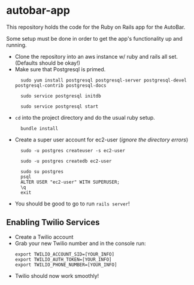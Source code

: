 # autobar-app
This repository holds the code for the Ruby on Rails app for the AutoBar.

Some setup must be done in order to get the app's functionality up and running.

- Clone the repository into an aws instance w/ ruby and rails all set. (Defaults should be okay!)
- Make sure that Postgresql is primed.
  ```
    sudo yum install postgresql postgresql-server postgresql-devel postgresql-contrib postgresql-docs
  ```
  ```
    sudo service postgresql initdb
  ```
  ```
    sudo service postgresql start
  ```
- `cd` into the project directory and do the usual ruby setup.
  ```
    bundle install
  ```
- Create a super user account for ec2-user (_ignore the directory errors_)
  ```
    sudo -u postgres createuser -s ec2-user
  ```
  ```
    sudo -u postgres createdb ec2-user
  ```
  ```
    sudo su postgres
    psql
    ALTER USER "ec2-user" WITH SUPERUSER;
    \q
    exit
  ```
 - You should be good to go to run `rails server`!

## Enabling Twilio Services
- Create a Twilio account
- Grab your new Twilio number and in the console run:
  ```
  export TWILIO_ACCOUNT_SID=[YOUR_INFO]
  export TWILIO_AUTH_TOKEN=[YOUR_INFO]
  export TWILIO_PHONE_NUMBER=[YOUR_INFO]
  ```
- Twilio should now work smoothly!